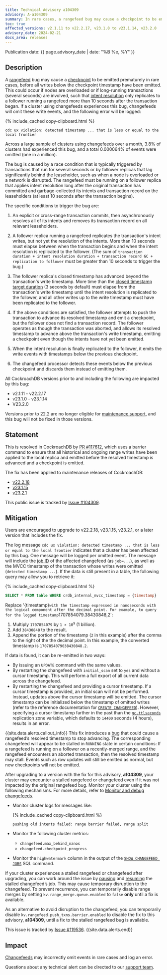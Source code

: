 ```yaml
---
title: Technical Advisory a104309
advisory: A-a104309
summary: In rare cases, a rangefeed bug may cause a checkpoint to be emitted prematurely, before all writes below the checkpoint timestamp have been emitted.
toc: true
affected_versions: v2.1.11 to v22.2.17, v23.1.0 to v23.1.14, v23.2.0
advisory_date: 2024-02-21
docs_area: releases
---
```


Publication date: {{ page.advisory_date | date: "%B %e, %Y" }}

## Description

A [rangefeed](https://www.cockroachlabs.com/docs/stable/create-and-configure-changefeeds#enable-rangefeeds) bug may cause a [checkpoint](https://www.cockroachlabs.com/docs/stable/how-does-an-enterprise-changefeed-work) to be emitted prematurely in rare cases, before all writes below the checkpoint timestamp have been emitted. This could occur if nodes are overloaded or if long-running transactions (several seconds) are involved, such that [intent resolution](https://www.cockroachlabs.com/docs/stable/architecture/transaction-layer#write-intents) only replicates to a follower running a rangefeed more than 10 seconds after the transaction began. If a cluster using changefeeds experiences this bug, changefeeds will omit these write events, and the following error will be logged:

{% include_cached copy-clipboard.html %}
~~~ none
cdc ux violation: detected timestamp ... that is less or equal to the local frontier
~~~

Across a large sample of clusters using changefeeds over a month, 3.8% of clusters had experienced this bug, and a total 0.000064% of events were omitted (one in a million).

The bug is caused by a race condition that is typically triggered by transactions that run for several seconds or by follower replicas that lag significantly behind the leaseholder, such as when a node is overloaded or a network is disrupted. The rangefeed must be running on a follower replica that applies intent resolution long after the original transaction has committed and garbage-collected its intents and transaction record on the leaseholders (at least 10 seconds after the transaction begins).

The specific conditions to trigger the bug are:

1. An explicit or cross-range transaction commits, then asynchronously resolves all of its intents and removes its transaction record on all relevant leaseholders.

1. A follower replica running a rangefeed replicates the transaction's intent writes, but not yet the resolution of the intents. More than 10 seconds must elapse between when the transaction begins and when the intent resolution is replicated to the follower. (The sum of `transaction duration + intent resolution duration + transaction record GC + replication to follower` must be greater than 10 seconds to trigger the bug.)

1. The follower replica's closed timestamp has advanced beyond the transaction's write timestamp. More time than the [closed timestamp target duration](https://www.cockroachlabs.com/docs/stable/advanced-changefeed-configuration#kv-closed_timestamp-target_duration) (3 seconds by default) must elapse from the transaction's write timestamp until the intent resolution is replicated to the follower, and all other writes up to the write timestamp must have been replicated to the follower.

1. If the above conditions are satisfied, the follower attempts to push the transaction to advance its resolved timestamp and emit a checkpoint, but the follower does not find a transaction record. The follower operates as though the transaction was aborted, and allows its resolved timestamp to advance above the transaction's write timestamp, emitting a checkpoint even though the intents have not yet been emitted.

1. When the intent resolution is finally replicated to the follower, it emits the write events with timestamps below the previous checkpoint.

1. The changefeed processor detects these events below the previous checkpoint and discards them instead of emitting them.

All CockroachDB versions prior to and including the following are impacted by this bug:

- v2.1.11 - v22.2.17
- v23.1.0 - v23.1.14
- V23.2.0

Versions prior to 22.2 are no longer eligible for [maintenance support](https://www.cockroachlabs.com/docs/releases/release-support-policy), and this bug will not be fixed in those versions.

## Statement

This is resolved in CockroachDB by [PR #117612](https://github.com/cockroachdb/cockroach/pull/117612), which uses a barrier command to ensure that all historical and ongoing range writes have been applied to the local replica and emitted before the resolved timestamp is advanced and a checkpoint is emitted.

The fix has been applied to maintenance releases of CockroachDB:

- [v22.2.18](https://www.cockroachlabs.com/docs/releases/v22.2#v22-2-18)
- [v23.1.15](https://www.cockroachlabs.com/docs/releases/v23.1#v23-1-15)
- [v23.2.1](https://www.cockroachlabs.com/docs/releases/v23.2#v23-2-1)

This public issue is tracked by [Issue #104309](https://github.com/cockroachdb/cockroach/issues/104309).

## Mitigation

Users are encouraged to upgrade to v22.2.18, v23.1.15, v23.2.1, or a later version that includes the fix.

The log message `cdc ux violation: detected timestamp ... that is less or equal to the local frontier` indicates that a cluster has been affected by this bug. One message will be logged per omitted event. The message will include the [job ID](https://www.cockroachlabs.com/docs/v23.2/show-jobs#show-changefeed-jobs) of the affected changefeed (as `job=...`), as well as the MVCC timestamp of the transaction whose writes were omitted (`detected timestamp ...`). If the data is still present in a table, the following query may allow you to retrieve it:

{% include_cached copy-clipboard.html %}
~~~ sql
SELECT * FROM table WHERE crdb_internal_mvcc_timestamp = {timestamp}
~~~

Replace '{timestamp}` with the timestamp expressed in nanoseconds with the logical component after the decimal point. For example, to query for the logged timestamp `1707854079.38430848,2`:

1. Multiply `1707854079` by <code>1 × 10<sup>9</sup></code> (1 billion).
1. Add `38430848` to the result.
1. Append the portion of the timestamp (`2` in this example) after the comma to the right of the the decimal point. In this example, the converted timestamp is `1707854079038430848.2`.

If data is found, it can be re-emitted in two ways:

- By issuing an `UPDATE` command with the same values.
- By restarting the changefeed with `initial_scan` set to `yes` and without a cursor timestamp. This will perform a full export of all current data across the changefeed.
- By restarting the changefeed and providing a cursor timestamp. If a cursor timestamp is provided, an initial scan will not be performed. Instead, updates above the cursor timestamp will be emitted. The cursor timestamp can be initialized below the timestamp of omitted writes (refer to the reference documentation for [`CREATE CHANGEFEED`](https://www.cockroachlabs.com/docs/stable/create-changefeed)). However, specifying a cursor timestamp farther in the past than the [`gc.ttlseconds`](https://www.cockroachlabs.com/docs/stable/configure-replication-zones#gc-ttlseconds) replication zone variable, which defaults to `14400` seconds (4 hours), results in an error.

{{site.data.alerts.callout_info}}
This fix introduces a [bug](https://github.com/cockroachdb/cockroach/issues/119536) that could cause a rangefeed’s resolved timestamp to stop advancing. The corresponding changefeed will appear to be stalled in `RUNNING` state in certain conditions: If a rangefeed is running on a follower on a recently-merged range, and the rangefeed encounters an aborted transaction, then the resolved timestamp may stall.  Events such as row updates will still be emitted as normal, but new checkpoints will not be emitted.

After upgrading to a version with the fix for this advisory, **a104309**, your cluster may encounter a stalled rangefeed or changefeed even if it was not impacted by the original rangefeed bug. Monitor your cluster using the following mechanisms. For more details, refer to [Monitor and debug changefeeds](https://www.cockroachlabs.com/docs/stable/monitor-and-debug-changefeeds).

- Monitor cluster logs for messages like:

    {% include_cached copy-clipboard.html %}
    ~~~ none
    pushing old intents failed: range barrier failed, range split
    ~~~

- Monitor the following cluster metrics:

  - `changefeed.max_behind_nanos`
  - `changefeed.checkpoint_progress`

- Monitor the `highwatermark` column in the output of the [`SHOW CHANGEFEED JOBS`](https://www.cockroachlabs.com/docs/v23.2/show-jobs#show-changefeed-jobs) SQL command.

If your cluster experiences a stalled rangefeed or changefeed after upgrading, you can work around the issue by [pausing](https://www.cockroachlabs.com/docs/stable/pause-job) and [resuming](https://www.cockroachlabs.com/docs/stable/resume-job) the stalled changefeed’s job. This may cause temporary disruption to the changefeed. To prevent recurrence, you can temporarily disable range merges by setting `kv.range_merge.queue.enabled` to `false` **only** until a fix is available.

As an alternative to avoid disruption to the changefeed, you can temporarily disable `kv.rangefeed.push_txns.barrier.enabled` to disable the fix to this advisory, **a104309**, until a fix to the stalled rangefeed bug is available.

This issue is tracked by [Issue #119536](https://github.com/cockroachdb/cockroach/issues/119536).
{{site.data.alerts.end}}

## Impact

[Changefeeds](https://www.cockroachlabs.com/docs/stable/change-data-capture-overview) may incorrectly omit events in rare cases and log an error.

Questions about any technical alert can be directed to our [support team](https://support.cockroachlabs.com/).
